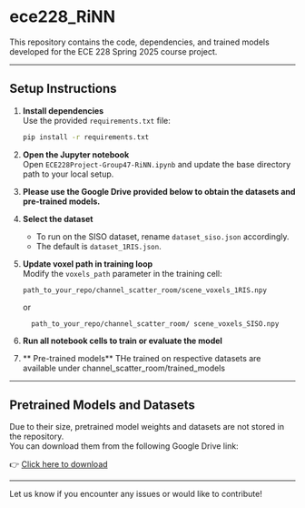 # ece228_RiNN

This repository contains the code, dependencies, and trained models developed for the ECE 228 Spring 2025 course project.

---

## Setup Instructions

1. **Install dependencies**  
   Use the provided `requirements.txt` file:
   ```bash
   pip install -r requirements.txt
   ```

2. **Open the Jupyter notebook**  
   Open `ECE228Project-Group47-RiNN.ipynb` and update the base directory path to your local setup.

3. **Please use the Google Drive provided below to obtain the datasets and pre-trained models.**

4. **Select the dataset**  
   - To run on the SISO dataset, rename `dataset_siso.json` accordingly.
   - The default is `dataset_1RIS.json`.

5. **Update voxel path in training loop**  
   Modify the `voxels_path` parameter in the training cell:
   ```
   path_to_your_repo/channel_scatter_room/scene_voxels_1RIS.npy
   ```
   or
   ```
     path_to_your_repo/channel_scatter_room/ scene_voxels_SISO.npy
   ```

6. **Run all notebook cells to train or evaluate the model**
7. ** Pre-trained models**
   THe trained on respective datasets are available under channel_scatter_room/trained_models

---

## Pretrained Models and Datasets

Due to their size, pretrained model weights and datasets are not stored in the repository.  
You can download them from the following Google Drive link:

👉 [Click here to download](https://drive.google.com/drive/folders/1-EopV4C6ENwCd2_6oGYzGgxJmDoi3uAP?usp=sharing)

---

Let us know if you encounter any issues or would like to contribute!
